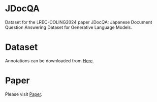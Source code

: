# JDocQA

Dataset for the LREC-COLING2024 paper JDocQA: Japanese Document Question Answering Dataset for Generative Language Models.

# Dataset

Annotations can be downloaded from [Here](dataset/).

# Paper

Please visit [Paper](https://arxiv.org/abs/2403.19454).

